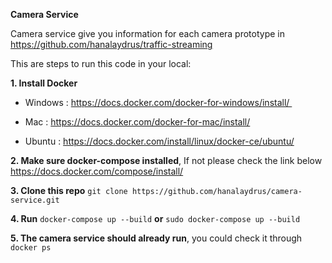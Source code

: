 **Camera Service**

Camera service give you information for each camera prototype in https://github.com/hanalaydrus/traffic-streaming

This are steps to run this code in your local:

**1. Install Docker**

 - Windows : https://docs.docker.com/docker-for-windows/install/ 

 - Mac : https://docs.docker.com/docker-for-mac/install/

 - Ubuntu : https://docs.docker.com/install/linux/docker-ce/ubuntu/

**2. Make sure docker-compose installed**, If not please check the link below
https://docs.docker.com/compose/install/

**3. Clone this repo** `git clone https://github.com/hanalaydrus/camera-service.git`

**4. Run** `docker-compose up --build` **or** `sudo docker-compose up --build`

**5. The camera service should already run**, you could check it through `docker ps`
